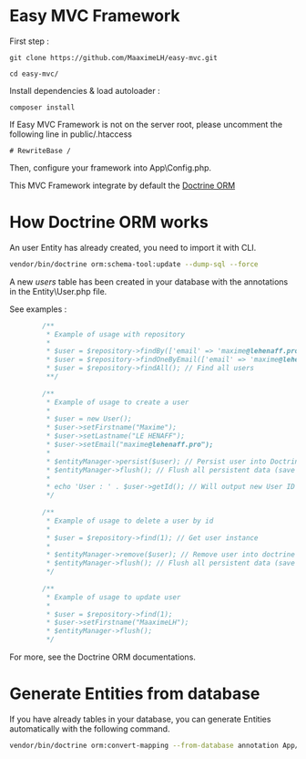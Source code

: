 # Easy MVC Framework

First step :
```
git clone https://github.com/MaaximeLH/easy-mvc.git
```

```
cd easy-mvc/
```

Install dependencies & load autoloader :

```
composer install
```

If Easy MVC Framework is not on the server root, please uncomment the following line in public/.htaccess
```
# RewriteBase /
```

Then, configure your framework into App\Config.php.

This MVC Framework integrate by default the [Doctrine ORM](https://www.doctrine-project.org/projects/orm.html)

# How Doctrine ORM works

An user Entity has already created, you need to import it with CLI.

```bash
vendor/bin/doctrine orm:schema-tool:update --dump-sql --force
```

A new *users* table has been created in your database with the annotations in the Entity\User.php file.

See examples :
```php
        /**
         * Example of usage with repository
         *
         * $user = $repository->findBy(['email' => 'maxime@lehenaff.pro']); // Find all users where email = maxime@lehenaff.pro
         * $user = $repository->findOneByEmail(['email' => 'maxime@lehenaff.pro']); // Find one user where email = maxime@lehenaff.pro
         * $user = $repository->findAll(); // Find all users
         **/
    
        /**
         * Example of usage to create a user
         *
         * $user = new User();
         * $user->setFirstname("Maxime");
         * $user->setLastname("LE HENAFF");
         * $user->setEmail("maxime@lehenaff.pro");
         *
         * $entityManager->persist($user); // Persist user into Doctrine System
         * $entityManager->flush(); // Flush all persistent data (save / update)
         *
         * echo 'User : ' . $user->getId(); // Will output new User ID
         */
        
        /**
         * Example of usage to delete a user by id
         *
         * $user = $repository->find(1); // Get user instance
         *
         * $entityManager->remove($user); // Remove user into doctrine system
         * $entityManager->flush(); // Flush all persistent data (save / update)
         */
    
        /**
         * Example of usage to update user
         *
         * $user = $repository->find(1);
         * $user->setFirstname("MaaximeLH");
         * $entityManager->flush();
         */
```

For more, see the Doctrine ORM documentations.

# Generate Entities from database

If you have already tables in your database, you can generate Entities automatically with the following command.

```bash
vendor/bin/doctrine orm:convert-mapping --from-database annotation App/Entity
```
